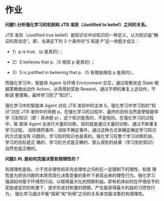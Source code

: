 # 作业

**问题1.分析强化学习的机制和 JTB 准则（Justified to belief）之间的关系。**

 JTB 准则（Justified true belief）是知识论中对知识的一种定义，认为知识是“确 证的真信念”。即，当满足下列 3 个条件时“S 知道 P”这一命题才成立： 

- 1）p is true.（p 是真的）；

-  2）S believes that p.（S 相信 p 是真的）； 

- 3）S is justified in believing that p.（S 有理由相信 p 是真的）。 

而强化学习中，智能体 Agent 与环境 Environment 交互，通过观察状态 State 根 据策略做出动作 Action，从而得到奖励 Reward，通过不停的重复上述动作，不断调 整策略，最终学习到了“知识”。 

强化学习中的智能体 Agent 对应 JTB 准则中的主体 S，强化学习中学习到的“知 识”对应 JTB 准则中的命题 p。在强化学习的过程中，最终的目标当然是使智能体学 习到知识（即：真命题 p），这个知识是真的，不是假的。在强化学习的过程中，智 能体 Agent 会进行大量的训练，目的就是通过大量的训练、通过不断重复学习过程， 消除偶然事件、消除不确定事件，通过这种方式来确定确定学习知识的方式是没有 问题的，学习到的知识也是真的。强化学习在整个学习训练阶段，学习的目标是正 确的、学习的方式是正确的、那么得到的结果（学习到的知识）自然也是正确的。

**问题2.RL 是如何克服决策有限理性的？** 

有限理性是指，介于完全理性和非完全理性之间的在一定限制下的理性。有限 理性是为抓住问题的本质而简化决策变量的条件下表现出来的理性行为。强化学习 强调如何基于环境而行动，以取得最大化的预期利益。即有机体如何在环境给予的 奖励或惩罚的刺激下，逐步形成对刺激的预期，产生能获得最大利益的习惯性行为， 强化学习通过平衡“探索”和“利用”之间的关系来克服决策的有限理性。
